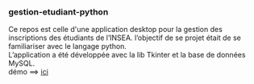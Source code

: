 ### gestion-etudiant-python
Ce repos est celle d'une application desktop pour la gestion des inscriptions des étudiants de l’INSEA. l’objectif de se projet était de se familiariser avec le langage python. <br/>
L’application a été développée avec la lib Tkinter et la base de données MySQL. <br/>
démo ==> [ici](https://drive.google.com/file/d/18z3g-G9hkahgtANUGG_7dnTI03bbnOeN/view?usp=sharing)
